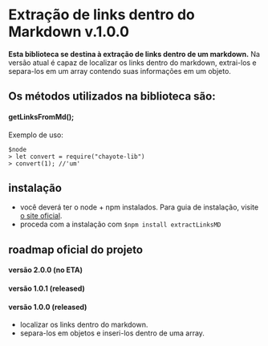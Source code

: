 # Extração de links dentro do Markdown v.1.0.0

**Esta biblioteca se destina à extração de links dentro de um markdown.**
Na versão atual é capaz de localizar os links dentro do markdown, extrai-los e separa-los em um array contendo suas informações em um objeto.


## Os métodos utilizados na biblioteca são:

#### **getLinksFromMd();**

Exemplo de uso:

```
$node
> let convert = require("chayote-lib")
> convert(1); //'um'
```


## instalação

- você deverá ter o node + npm instalados. Para guia de instalação, visite [o site oficial](https://www.npmjs.com/get-npm).
- proceda com a instalação com `$npm install extractLinksMD`


## roadmap oficial do projeto

#### versão 2.0.0 (no ETA)

#### versão 1.0.1 (released)

#### versão 1.0.0 (released)
- localizar os links dentro do markdown.
- separa-los em objetos e inseri-los dentro de uma array.